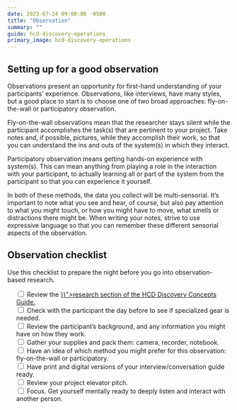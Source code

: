 ```yaml
---
date: 2023-07-24 09:00:00 -0500
title: "Observation"
summary: ""
guide: hcd-discovery-operations
primary_image: hcd-discovery-operations
---
```


## Setting up for a good observation

Observations present an opportunity for first-hand understanding of your participants’ experience. Observations, like interviews, have many styles, but a good place to start is to choose one of two broad approaches: fly-on-the-wall or participatory observation.

Fly-on-the-wall observations mean that the researcher stays silent while the participant accomplishes the task(s) that are pertinent to your project. Take notes and, if possible, pictures, while they accomplish their work, so that you can understand the ins and outs of the system(s) in which they interact.

Participatory observation means getting hands-on experience with system(s). This can mean anything from playing a role in the interaction with your participant, to actually learning all or part of the system from the participant so that you can experience it yourself.

In both of these methods, the data you collect will be multi-sensorial. It’s important to note what you see and hear, of course, but also pay attention to what you might touch, or how you might have to move, what smells or distractions there might be. When writing your notes, strive to use expressive language so that you can remember these different sensorial aspects of the observation.


## Observation checklist

Use this checklist to prepare the night before you go into observation-based research.

<div style="margin-left: 20px">
<input type="checkbox">
Review the <a href="{{< ref "/guides/hcd/discovery-concepts/do-research.md" >}}">research section of the HCD Discovery Concepts Guide.</a>
</input><br>
<input type="checkbox">
Check with the participant the day before to see if specialized gear is needed.
</input><br>
<input type="checkbox">
Review the participant’s background, and any information you might have on how they work.
</input><br>
<input type="checkbox">
Gather your supplies and pack them: camera, recorder, notebook.
</input><br>
<input type="checkbox">
Have an idea of which method you might prefer for this observation: fly-on-the-wall or participatory.
</input><br>
<input type="checkbox">
Have print and digital versions of your interview/conversation guide ready.
</input><br>
<input type="checkbox">
Review your project elevator pitch.
</input><br>
<input type="checkbox">
Focus. Get yourself mentally ready to deeply listen and interact with another person.
</input>
</div>